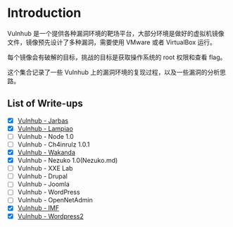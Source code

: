 # Introduction

Vulnhub 是一个提供各种漏洞环境的靶场平台，大部分环境是做好的虚拟机镜像文件，镜像预先设计了多种漏洞，需要使用 VMware 或者 VirtualBox 运行。

每个镜像会有破解的目标，挑战的目标是获取操作系统的 root 权限和查看 flag。

这个集合记录了一些 Vulnhub 上的漏洞环境的复现过程，以及一些漏洞的分析思路。

## List of Write-ups


- [X] [Vulnhub - Jarbas](Jarbas-1.md)
- [X] [Vulnhub - Lampiao](Lampiao-1.0.md)
- [ ] Vulnhub - Node 1.0
- [ ] Vulnhub - Ch4inrulz 1.0.1
- [X] [Vulnhub - Wakanda](Wakanda-1.0.md)
- [X] Vulnhub - Nezuko 1.0(Nezuko.md)
- [ ] Vulnhub - XXE Lab
- [ ] Vulnhub - Drupal
- [ ] Vulnhub - Joomla
- [ ] Vulnhub - WordPress
- [ ] Vulnhub - OpenNetAdmin
- [X] [Vulnhub - IMF](imf.md)
- [X] [Vulnhub - Wordpress2](WordPress2.md)
